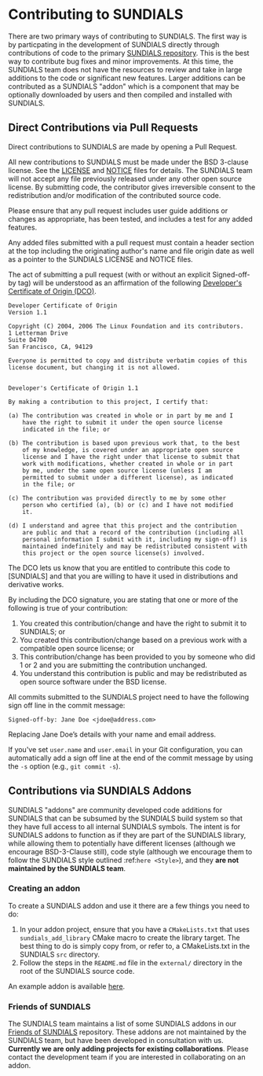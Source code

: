 # Contributing to SUNDIALS

There are two primary ways of contributing to SUNDIALS. The first way is by particpating
in the development of SUNDIALS directly through contributions of code to the primary
[SUNDIALS repository](https://github.com/LLNL/sundials). This is the best way to contribute
bug fixes and minor improvements. At this time, the SUNDIALS team does not have the resources
to review and take in large additions to the code or significant new features.
Larger additions can be contributed as a SUNDIALS "addon" which is a component that may be
optionally downloaded by users and then compiled and installed with SUNDIALS.

## Direct Contributions via Pull Requests

Direct contributions to SUNDIALS are made by opening a Pull Request.

All new contributions to SUNDIALS must be made under the BSD 3-clause license.
See the [LICENSE](./LICENSE) and [NOTICE](./NOTICE) files for details. The
SUNDIALS team will not accept any file previously released under any other open
source license. By submitting code, the contributor gives irreversible consent
to the redistribution and/or modification of the contributed source code.

Please ensure that any pull request includes user guide additions or changes as
appropriate, has been tested, and includes a test for any added features.

Any added files submitted with a pull request must contain a header section at
the top including the originating author's name and file origin date as well as
a pointer to the SUNDIALS LICENSE and NOTICE files.

The act of submitting a pull request (with or without an explicit Signed-off-by
tag) will be understood as an affirmation of the following [Developer's
Certificate of Origin (DCO)](http://developercertificate.org/).

```
Developer Certificate of Origin
Version 1.1

Copyright (C) 2004, 2006 The Linux Foundation and its contributors.
1 Letterman Drive
Suite D4700
San Francisco, CA, 94129

Everyone is permitted to copy and distribute verbatim copies of this
license document, but changing it is not allowed.


Developer's Certificate of Origin 1.1

By making a contribution to this project, I certify that:

(a) The contribution was created in whole or in part by me and I
    have the right to submit it under the open source license
    indicated in the file; or

(b) The contribution is based upon previous work that, to the best
    of my knowledge, is covered under an appropriate open source
    license and I have the right under that license to submit that
    work with modifications, whether created in whole or in part
    by me, under the same open source license (unless I am
    permitted to submit under a different license), as indicated
    in the file; or

(c) The contribution was provided directly to me by some other
    person who certified (a), (b) or (c) and I have not modified
    it.

(d) I understand and agree that this project and the contribution
    are public and that a record of the contribution (including all
    personal information I submit with it, including my sign-off) is
    maintained indefinitely and may be redistributed consistent with
    this project or the open source license(s) involved.
```

The DCO lets us know that you are entitled to contribute this code to
[SUNDIALS] and that you are willing to have it used in distributions and
derivative works.

By including the DCO signature, you are stating that one or
more of the following is true of your contribution:

1.  You created this contribution/change and have the right to submit it
    to SUNDIALS; or
2.  You created this contribution/change based on a previous work with a
    compatible open source license; or
3.  This contribution/change has been provided to you by someone who did
    1 or 2 and you are submitting the contribution unchanged.
4.  You understand this contribution is public and may be redistributed as
    open source software under the BSD license.

All commits submitted to the SUNDIALS project need to have the following sign
off line in the commit message:
```
Signed-off-by: Jane Doe <jdoe@address.com>
```
Replacing Jane Doe’s details with your name and email address.

If you've set `user.name` and `user.email` in your Git configuration, you can
automatically add a sign off line at the end of the commit message by using the
`-s` option (e.g., `git commit -s`).

## Contributions via SUNDIALS Addons

SUNDIALS "addons" are community developed code additions for SUNDIALS that can be subsumed by the
SUNDIALS build system so that they have full access to all internal SUNDIALS symbols.
The intent is for SUNDIALS addons to function as if they are part of the SUNDIALS library,
while allowing them to potentially have different licenses
(although we encourage BSD-3-Clause still), code style
(although we encourage them to follow the SUNDIALS style outlined :ref:`here <Style>`),
and they **are not maintained by the SUNDIALS team**.

### Creating an addon

To create a SUNDIALS addon and use it there are a few things you need to do:

1. In your addon project, ensure that you have a `CMakeLists.txt` that uses
   `sundials_add_library` CMake macro to create the library target. The best thing to do is simply
   copy from, or refer to, a CMakeLists.txt in the SUNDIALS `src` directory.
2. Follow the steps in the `README.md` file in the `external/` directory in the root of the SUNDIALS
   source code.

An example addon is available [here](https://github.com/sundials-codes/sundials-addon-example).

### Friends of SUNDIALS

The SUNDIALS team maintains a list of some SUNDIALS addons in our [Friends of SUNDIALS](https://github.com/sundials-codes/friends-of-sundials>) repository. These addons are not
maintained by the SUNDIALS team, but have been developed in consultation with us.
**Currently we are only adding projects for existing collaborations**. Please contact the development team if you are interested in collaborating on an addon.
